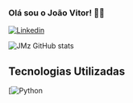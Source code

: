 ### Olá sou o João Vitor! 🧑‍💻

[![Linkedin](https://img.shields.io/badge/LinkedIn-0077B5?style=for-the-badge&logo=linkedin&logoColor=white)](https://www.linkedin.com/in/jo%C3%A3o-vitor-martins-212aa4222)

![JMz GitHub stats](https://github-readme-stats.vercel.app/api?username=joaomz&show_icons=true&theme=radical)

## Tecnologias Utilizadas

[![Python](https://img.shields.io/badge/Python-3776AB?style=for-the-badge&logo=python&logoColor=white)
